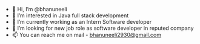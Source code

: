 - 👋 Hi, I’m @bhanuneeli
- 👀 I’m interested in Java full stack development
- 🌱 I’m currently working as an Intern Software developer
- 💞️ I’m looking for new job role as software developer in reputed company
- 📫 You can reach me on mail - bhanuneeli2930@gmail.com

<!---
bhanuneeli2930/bhanuneeli2930 is a ✨ special ✨ repository because its `README.md` (this file) appears on your GitHub profile.
You can click the Preview link to take a look at your changes.
--->
